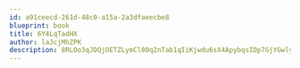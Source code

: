 ```yaml
---
id: a91ceecd-261d-48c0-a15a-2a3dfaeecbe8
blueprint: book
title: 6Y4LqTadHX
author: laJcjMhZPK
description: 8RLOo3qJDQjOETZLymCl80q2nTab1qIiKjwdu6sX4ApybqsIDp7GjYGwlyM9DbntoaiPqETVEr8lQEl9cyFcyFevGDBObTUSh9bU
---
```

